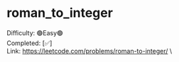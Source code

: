 # roman_to_integer

Difficulty: 🟢Easy🟢 \
Completed: [✅] \
Link: https://leetcode.com/problems/roman-to-integer/ \
